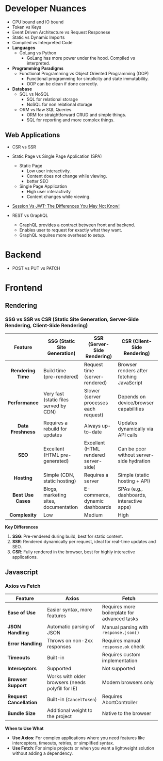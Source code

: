 # Developer Nuances

- CPU bound and IO bound
- Token vs Keys
- Event Driven Architecture vs Request Responese
- Static vs Dynamic Imports
- Compiled vs Interpreted Code
- **Languages**
  - GoLang vs Python
    - GoLang has more power under the hood. Compiled vs interpreted.
- **Programming Paradigms**
  - Functional Programming vs Object Oriented Programming (OOP)
    - Functional programming for simplicity and state immutability.
    - OOP can be clean if done correctly.
- **Database**
  - SQL vs NoSQL
    - SQL for relational storage
    - NoSQL for non relational storage
  - ORM vs Raw SQL Queries
    - ORM for straightforward CRUD and simple things.
    - SQL for reporting and more complex things.

## Web Applications

- CSR vs SSR
- Static Page vs Single Page Application (SPA)

  - Static Page
    - Low user interactivity.
    - Content does not change while viewing.
    - better SEO
  - Single Page Application
    - High user interactivity
    - Content changes while viewing.

- [Session Vs JWT: The Differences You May Not Know!](https://www.youtube.com/watch?v=fyTxwIa-1U0)
- REST vs GraphQL
  - GraphQL provides a contract between front and backend.
  - Enables user to request for exactly what they want.
  - GraphQL requires more overhead to setup.

# Backend

- POST vs PUT vs PATCH

# Frontend

## Rendering

### **SSG vs SSR vs CSR** (Static Site Generation, Server-Side Rendering, Client-Side Rendering)

|      Feature       | **SSG** (Static Site Generation)       | **SSR** (Server-Side Rendering)        | **CSR** (Client-Side Rendering)           |
| :----------------: | -------------------------------------- | -------------------------------------- | ----------------------------------------- |
| **Rendering Time** | Build time (pre-rendered)              | Request time (server-rendered)         | Browser renders after fetching JavaScript |
|  **Performance**   | Very fast (static files served by CDN) | Slower (server processes each request) | Depends on device/browser capabilities    |
| **Data Freshness** | Requires a rebuild for updates         | Always up-to-date                      | Updates dynamically via API calls         |
|      **SEO**       | Excellent (HTML pre-generated)         | Excellent (HTML rendered server-side)  | Can be poor without server-side hydration |
|    **Hosting**     | Simple (CDN, static hosting)           | Requires a server                      | Simple (static hosting + API)             |
| **Best Use Cases** | Blogs, marketing sites, documentation  | E-commerce, dynamic dashboards         | SPAs (e.g., dashboards, interactive apps) |
|   **Complexity**   | Low                                    | Medium                                 | High                                      |

**Key Differences**

1. **SSG**: Pre-rendered during build, best for static content.
2. **SSR**: Rendered dynamically per request, ideal for real-time updates and SEO.
3. **CSR**: Fully rendered in the browser, best for highly interactive applications.

## Javascript

### Axios vs Fetch

| Feature                  | **Axios**                                         | **Fetch**                                    |
| ------------------------ | ------------------------------------------------- | -------------------------------------------- |
| **Ease of Use**          | Easier syntax, more features                      | Requires more boilerplate for advanced tasks |
| **JSON Handling**        | Automatic parsing of JSON                         | Manual parsing with `response.json()`        |
| **Error Handling**       | Throws on non-2xx responses                       | Requires manual `response.ok` check          |
| **Timeouts**             | Built-in                                          | Requires custom implementation               |
| **Interceptors**         | Supported                                         | Not supported                                |
| **Browser Support**      | Works with older browsers (needs polyfill for IE) | Modern browsers only                         |
| **Request Cancellation** | Built-in (`CancelToken`)                          | Requires AbortController                     |
| **Bundle Size**          | Additional weight to the project                  | Native to the browser                        |

**When to Use What**

- **Use Axios**: For complex applications where you need features like interceptors, timeouts, retries, or simplified syntax.
- **Use Fetch**: For simple projects or when you want a lightweight solution without adding a dependency.
